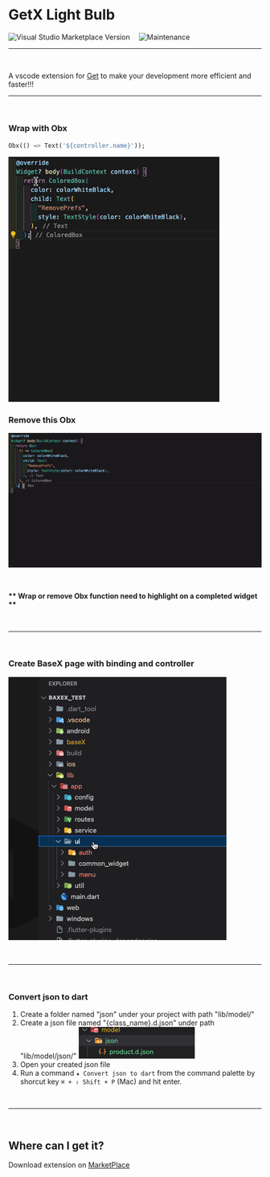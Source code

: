 # GetX Light Bulb
![Visual Studio Marketplace Version](https://img.shields.io/visual-studio-marketplace/v/HyLun.getx-light-bulb?style=for-the-badge&logo=visual-studio-code&color=blue)&emsp; 
![Maintenance](https://img.shields.io/maintenance/yes/2024?logo=github&style=for-the-badge&color=bf9b30&labelColor=black)
<br />

***
<br />

A vscode extension for [Get](https://pub.dev/packages/get) to make your development more efficient and faster!!!
<br />

***
<br />

### Wrap with Obx
```dart
Obx(() => Text('${controller.name}'));
```
![demo](https://raw.githubusercontent.com/haolun1996/GetX-Light-Bulb/main/example/gif/wrap-obx.gif)

### Remove this Obx
![demo](https://raw.githubusercontent.com/haolun1996/GetX-Light-Bulb/main/example/gif/remove-obx.gif)

<br />

__** Wrap or remove Obx function need to highlight on a completed widget **__

<br />

***

<br />

### Create BaseX page with binding and controller
![demo](https://raw.githubusercontent.com/haolun1996/GetX-Light-Bulb/main/example/gif/create-base-x-page.gif)

<br />

***
<br />

### Convert json to dart
1. Create a folder named "json" under your project with path "lib/model/"
2. Create a json file named "{class_name}.d.json" under path "lib/model/json/"
![demo](https://raw.githubusercontent.com/haolun1996/GetX-Light-Bulb/main/example/image/json-to-dart.png)
3. Open your created json file
4. Run a command `★ Convert json to dart` from the command palette by shorcut key `⌘ + ⇧ Shift + P` (Mac) and hit enter.
<br />

***
<br />

## Where can I get it?
Download extension on [MarketPlace](https://marketplace.visualstudio.com/items?itemName=HyLun.getx-light-bulb)